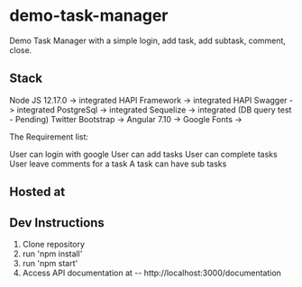 # demo-task-manager
Demo Task Manager with a simple login, add task, add subtask, comment, close.

## Stack
Node JS 12.17.0 -> integrated
HAPI Framework -> integrated
HAPI Swagger -> integrated
PostgreSql -> integrated
Sequelize -> integrated (DB query test - Pending)
Twitter Bootstrap -> <TODO>
Angular 7.10 -> <TODO>
Google Fonts -> <TODO>

The Requirement list:

User can login with google
User can add tasks
User can complete tasks
User leave comments for a task
A task can have sub tasks

## Hosted at
<TODO>

## Dev Instructions
1. Clone repository
2. run 'npm install'
3. run 'npm start'
4. Access API documentation at -- http://localhost:3000/documentation